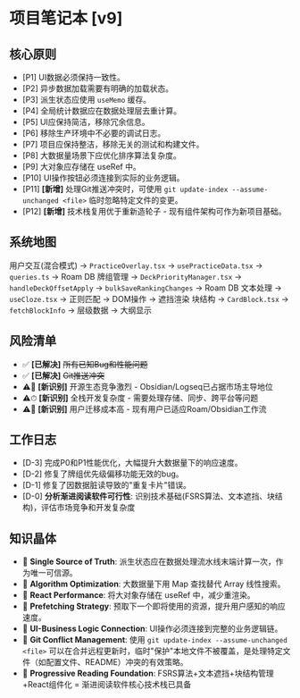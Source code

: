 # 项目笔记本 [v9]
## 核心原则
*   [P1] UI数据必须保持一致性。
*   [P2] 异步数据加载需要有明确的加载状态。
*   [P3] 派生状态应使用 `useMemo` 缓存。
*   [P4] 全局统计数据应在数据处理层去重计算。
*   [P5] UI应保持简洁，移除冗余信息。
*   [P6] 移除生产环境中不必要的调试日志。
*   [P7] 项目应保持整洁，移除无关的测试和构建文件。
*   [P8] 大数据量场景下应优化排序算法复杂度。
*   [P9] 大对象应存储在 useRef 中。
*   [P10] UI操作按钮必须连接到实际的业务逻辑。
*   [P11] **[新增]** 处理Git推送冲突时，可使用 `git update-index --assume-unchanged <file>` 临时忽略特定文件的变更。
*   [P12] **[新增]** 技术栈复用优于重新造轮子 - 现有组件架构可作为新项目基础。

## 系统地图
用户交互(混合模式) → `PracticeOverlay.tsx` → `usePracticeData.tsx` → `queries.ts` → Roam DB
牌组管理 → `DeckPriorityManager.tsx` → `handleDeckOffsetApply` → `bulkSaveRankingChanges` → Roam DB
文本处理 → `useCloze.tsx` → 正则匹配 → DOM操作 → 遮挡渲染
块结构 → `CardBlock.tsx` → `fetchBlockInfo` → 层级数据 → 大纲显示

## 风险清单
*   ✅ **[已解决]** ~~所有已知Bug和性能问题~~
*   ✅ **[已解决]** ~~Git推送冲突~~
*   ⚠️📌 **[新识别]** 开源生态竞争激烈 - Obsidian/Logseq已占据市场主导地位
*   ⚠️⏱ **[新识别]** 全栈开发复杂度 - 需要处理存储、同步、跨平台等问题
*   ⚠️🔄 **[新识别]** 用户迁移成本高 - 现有用户已适应Roam/Obsidian工作流

## 工作日志
*   [D-3] 完成P0和P1性能优化，大幅提升大数据量下的响应速度。
*   [D-2] 修复了牌组优先级偏移功能无效的bug。
*   [D-1] 修复了因数据脏读导致的"重复卡片"错误。
*   [D-0] **分析渐进阅读软件可行性**: 识别技术基础(FSRS算法、文本遮挡、块结构)，评估市场竞争和开发复杂度

## 知识晶体
*   💎 **Single Source of Truth**: 派生状态应在数据处理流水线末端计算一次，作为唯一可信源。
*   💎 **Algorithm Optimization**: 大数据量下用 Map 查找替代 Array 线性搜索。
*   💎 **React Performance**: 将大对象存储在 useRef 中，减少重渲染。
*   💎 **Prefetching Strategy**: 预取下一个即将使用的资源，提升用户感知的响应速度。
*   💎 **UI-Business Logic Connection**: UI操作必须连接到完整的业务逻辑链。
*   💎 **Git Conflict Management**: 使用 `git update-index --assume-unchanged <file>` 可以在合并远程更新时，临时"保护"本地文件不被覆盖，是处理特定文件（如配置文件、README）冲突的有效策略。
*   💎 **Progressive Reading Foundation**: FSRS算法+文本遮挡+块结构管理+React组件化 = 渐进阅读软件核心技术栈已具备 